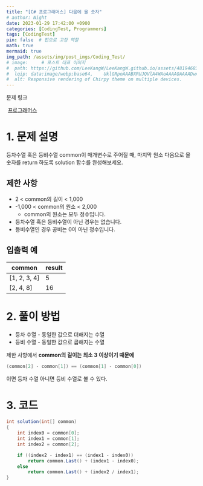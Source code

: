 ```yaml
---
title: "[C# 프로그래머스] 다음에 올 숫자"
# author: Night
date: 2023-01-29 17:42:00 +0900
categories: [CodingTest, Programmers]
tags: [CodingTest]
pin: false  # 핀으로 고정 역할
math: true
mermaid: true
img_path: /assets/img/post_imgs/Coding_Test/
# image:     # 포스트 대표 이미지
#  path: https://github.com/LeeKangW/LeeKangW.github.io/assets/48194683/7e5b8251-2544-4eea-b702-ad59aa404e9e
#  lqip: data:image/webp;base64,    UklGRpoAAABXRUJQVlA4WAoAAAAQAAAADwAABwAAQUxQSDIAAAARL0AmbZurmr57yyIiqE8oiG0bejIYEQTgqiDA9vqnsUSI6H+oAERp2HZ65qP/VIAWAFZQOCBCAAAA8AEAnQEqEAAIAAVAfCWkAALp8sF8rgRgAP7o9FDvMCkMde9PK7euH5M1m6VWoDXf2FkP3BqV0ZYbO6NA/VFIAAAA
#  alt: Responsive rendering of Chirpy theme on multiple devices.
---
```


문제 링크

 [프로그래머스](https://school.programmers.co.kr/learn/courses/30/lessons/120924)

# 1\. 문제 설명

등차수열 혹은 등비수열 common이 매개변수로 주어질 때, 마지막 원소 다음으로 올 숫자를 return 하도록 solution 함수를 완성해보세요.

## 제한 사항

-   2 < common의 길이 < 1,000
-   \-1,000 < common의 원소 < 2,000
    -   common의 원소는 모두 정수입니다.
-   등차수열 혹은 등비수열이 아닌 경우는 없습니다.
-   등비수열인 경우 공비는 0이 아닌 정수입니다.

## 입출력 예

| common | result |
| --- | --- |
| \[1, 2, 3, 4\] | 5 |
| \[2, 4, 8\] | 16 |

# 2\. 풀이 방법

-   등차 수열 - 동일한 값으로 더해지는 수열
-   등비 수열 - 동일한 값으로 곱해지는 수열

제한 사항에서 **common의 길이는 최소 3 이상이기 때문에** 

```cs
(common[2] - common[1]) == (common[1] - common[0])
```

이면 등차 수열 아니면 등비 수열로 볼 수 있다.

# 3\. 코드

```cs
int solution(int[] common)
{
    int index0 = common[0];
    int index1 = common[1];
    int index2 = common[2];

    if ((index2 - index1) == (index1 - index0))
        return common.Last() + (index1 - index0);
    else
        return common.Last() + (index2 / index1);
}
```